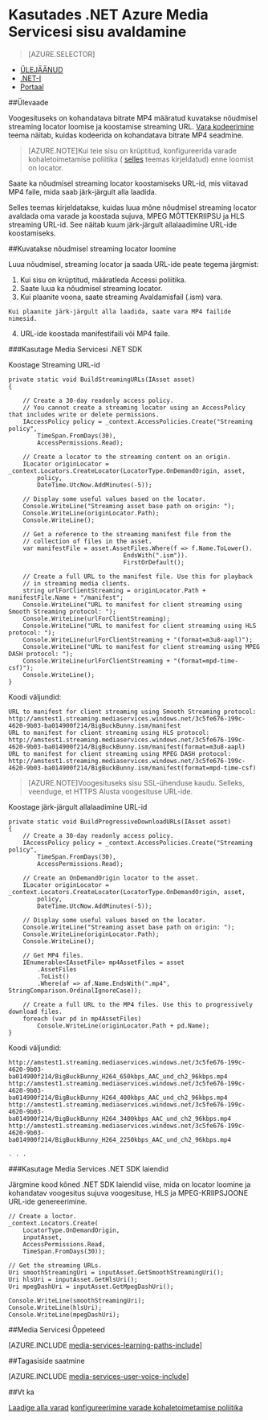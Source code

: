 <properties 
    pageTitle="Kasutades .NET Azure Media Servicesi sisu avaldamine" 
    description="Saate teada, kuidas luua locator, mis saab koostada streaming URL-i. Koodinäiteid C# kirjutada ja kasutada Media Services SDK .net-i jaoks." 
    authors="juliako" 
    manager="erikre" 
    editor="" 
    services="media-services" 
    documentationCenter=""/>

<tags 
    ms.service="media-services" 
    ms.workload="media" 
    ms.tgt_pltfrm="na" 
    ms.devlang="na" 
    ms.topic="article" 
    ms.date="08/30/2016"
    ms.author="juliako"/>


# <a name="publish-azure-media-services-content-using-net"></a>Kasutades .NET Azure Media Servicesi sisu avaldamine
 
> [AZURE.SELECTOR]
- [ÜLEJÄÄNUD](media-services-rest-deliver-streaming-content.md)
- [.NET-I](media-services-deliver-streaming-content.md)
- [Portaal](media-services-portal-publish.md)

##<a name="overview"></a>Ülevaade

Voogesituseks on kohandatava bitrate MP4 määratud kuvatakse nõudmisel streaming locator loomise ja koostamise streaming URL. [Vara kodeerimine](media-services-encode-asset.md) teema näitab, kuidas kodeerida on kohandatava bitrate MP4 seadmine. 

>[AZURE.NOTE]Kui teie sisu on krüptitud, konfigureerida varade kohaletoimetamise poliitika ( [selles](media-services-dotnet-configure-asset-delivery-policy.md) teemas kirjeldatud) enne loomist on locator. 

Saate ka nõudmisel streaming locator koostamiseks URL-id, mis viitavad MP4 faile, mida saab järk-järgult alla laadida.  

Selles teemas kirjeldatakse, kuidas luua mõne nõudmisel streaming locator avaldada oma varade ja koostada sujuva, MPEG MÕTTEKRIIPSU ja HLS streaming URL-id. See näitab kuum järk-järgult allalaadimine URL-ide koostamiseks. 
     
##<a name="create-an-ondemand-streaming-locator"></a>Kuvatakse nõudmisel streaming locator loomine

Luua nõudmisel, streaming locator ja saada URL-ide peate tegema järgmist:

   1. Kui sisu on krüptitud, määratleda Accessi poliitika.
   2. Saate luua ka nõudmisel streaming locator.
   3. Kui plaanite voona, saate streaming Avaldamisfail (.ism) vara. 
        
    Kui plaanite järk-järgult alla laadida, saate vara MP4 failide nimesid.  
   4. URL-ide koostada manifestifaili või MP4 faile. 
   

###<a name="use-media-services-net-sdk"></a>Kasutage Media Servicesi .NET SDK 

Koostage Streaming URL-id 

    private static void BuildStreamingURLs(IAsset asset)
    {
    
        // Create a 30-day readonly access policy. 
        // You cannot create a streaming locator using an AccessPolicy that includes write or delete permissions.
        IAccessPolicy policy = _context.AccessPolicies.Create("Streaming policy",
            TimeSpan.FromDays(30),
            AccessPermissions.Read);
    
        // Create a locator to the streaming content on an origin. 
        ILocator originLocator = _context.Locators.CreateLocator(LocatorType.OnDemandOrigin, asset,
            policy,
            DateTime.UtcNow.AddMinutes(-5));
    
        // Display some useful values based on the locator.
        Console.WriteLine("Streaming asset base path on origin: ");
        Console.WriteLine(originLocator.Path);
        Console.WriteLine();
    
        // Get a reference to the streaming manifest file from the  
        // collection of files in the asset. 
        var manifestFile = asset.AssetFiles.Where(f => f.Name.ToLower().
                                    EndsWith(".ism")).
                                    FirstOrDefault();
        
        // Create a full URL to the manifest file. Use this for playback
        // in streaming media clients. 
        string urlForClientStreaming = originLocator.Path + manifestFile.Name + "/manifest";
        Console.WriteLine("URL to manifest for client streaming using Smooth Streaming protocol: ");
        Console.WriteLine(urlForClientStreaming);
        Console.WriteLine("URL to manifest for client streaming using HLS protocol: ");
        Console.WriteLine(urlForClientStreaming + "(format=m3u8-aapl)");
        Console.WriteLine("URL to manifest for client streaming using MPEG DASH protocol: ");
        Console.WriteLine(urlForClientStreaming + "(format=mpd-time-csf)"); 
        Console.WriteLine();
    }

Koodi väljundid:
    
    URL to manifest for client streaming using Smooth Streaming protocol:
    http://amstest1.streaming.mediaservices.windows.net/3c5fe676-199c-4620-9b03-ba014900f214/BigBuckBunny.ism/manifest
    URL to manifest for client streaming using HLS protocol:
    http://amstest1.streaming.mediaservices.windows.net/3c5fe676-199c-4620-9b03-ba014900f214/BigBuckBunny.ism/manifest(format=m3u8-aapl)
    URL to manifest for client streaming using MPEG DASH protocol:
    http://amstest1.streaming.mediaservices.windows.net/3c5fe676-199c-4620-9b03-ba014900f214/BigBuckBunny.ism/manifest(format=mpd-time-csf)
    

>[AZURE.NOTE]Voogesituseks sisu SSL-ühenduse kaudu. Selleks, veenduge, et HTTPS Alusta voogesituse URL-ide. 

Koostage järk-järgult allalaadimine URL-id 

    private static void BuildProgressiveDownloadURLs(IAsset asset)
    {
        // Create a 30-day readonly access policy. 
        IAccessPolicy policy = _context.AccessPolicies.Create("Streaming policy",
            TimeSpan.FromDays(30),
            AccessPermissions.Read);
    
        // Create an OnDemandOrigin locator to the asset. 
        ILocator originLocator = _context.Locators.CreateLocator(LocatorType.OnDemandOrigin, asset,
            policy,
            DateTime.UtcNow.AddMinutes(-5));
    
        // Display some useful values based on the locator.
        Console.WriteLine("Streaming asset base path on origin: ");
        Console.WriteLine(originLocator.Path);
        Console.WriteLine();
    
        // Get MP4 files.
        IEnumerable<IAssetFile> mp4AssetFiles = asset
            .AssetFiles
            .ToList()
            .Where(af => af.Name.EndsWith(".mp4", StringComparison.OrdinalIgnoreCase));
                
        // Create a full URL to the MP4 files. Use this to progressively download files.
        foreach (var pd in mp4AssetFiles)
            Console.WriteLine(originLocator.Path + pd.Name);
    }

Koodi väljundid:
    
    http://amstest1.streaming.mediaservices.windows.net/3c5fe676-199c-4620-9b03-ba014900f214/BigBuckBunny_H264_650kbps_AAC_und_ch2_96kbps.mp4
    http://amstest1.streaming.mediaservices.windows.net/3c5fe676-199c-4620-9b03-ba014900f214/BigBuckBunny_H264_400kbps_AAC_und_ch2_96kbps.mp4
    http://amstest1.streaming.mediaservices.windows.net/3c5fe676-199c-4620-9b03-ba014900f214/BigBuckBunny_H264_3400kbps_AAC_und_ch2_96kbps.mp4
    http://amstest1.streaming.mediaservices.windows.net/3c5fe676-199c-4620-9b03-ba014900f214/BigBuckBunny_H264_2250kbps_AAC_und_ch2_96kbps.mp4
    
    . . . 

###<a name="use-media-services-net-sdk-extensions"></a>Kasutage Media Services .NET SDK laiendid

Järgmine kood kõned .NET SDK laiendid viise, mida on locator loomine ja kohandatav voogesitus sujuva voogesituse, HLS ja MPEG-KRIIPSJOONE URL-ide genereerimine.

    // Create a loctor.
    _context.Locators.Create(
        LocatorType.OnDemandOrigin,
        inputAsset,
        AccessPermissions.Read,
        TimeSpan.FromDays(30));
    
    // Get the streaming URLs.
    Uri smoothStreamingUri = inputAsset.GetSmoothStreamingUri();
    Uri hlsUri = inputAsset.GetHlsUri();
    Uri mpegDashUri = inputAsset.GetMpegDashUri();
    
    Console.WriteLine(smoothStreamingUri);
    Console.WriteLine(hlsUri);
    Console.WriteLine(mpegDashUri);


##<a name="media-services-learning-paths"></a>Media Servicesi Õppeteed

[AZURE.INCLUDE [media-services-learning-paths-include](../../includes/media-services-learning-paths-include.md)]

##<a name="provide-feedback"></a>Tagasiside saatmine

[AZURE.INCLUDE [media-services-user-voice-include](../../includes/media-services-user-voice-include.md)]

##<a name="see-also"></a>Vt ka

[Laadige alla varad](media-services-deliver-asset-download.md)
[konfigureerimine varade kohaletoimetamise poliitika](media-services-dotnet-configure-asset-delivery-policy.md)
